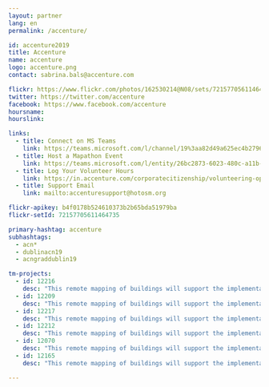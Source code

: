 ```yaml
---
layout: partner
lang: en
permalink: /accenture/

id: accenture2019
title: Accenture
name: accenture
logo: accenture.png
contact: sabrina.bals@accenture.com

flickr: https://www.flickr.com/photos/162530214@N08/sets/72157705611464735/
twitter: https://twitter.com/accenture
facebook: https://www.facebook.com/accenture
hoursname:
hourslink:

links:
  - title: Connect on MS Teams
    link: https://teams.microsoft.com/l/channel/19%3aa82d49a625ec4b2796fb596b99403cf7%40thread.skype/Missing%2520Maps?groupId=850f4fb3-b038-4438-b589-e01b89277e21&tenantId=e0793d39-0939-496d-b129-198edd916feb
  - title: Host a Mapathon Event
    link: https://teams.microsoft.com/l/entity/26bc2873-6023-480c-a11b-76b66605ce8c/_djb2_msteams_prefix_3511410082?context=%7B%22subEntityId%22%3Anull%2C%22channelId%22%3A%2219%3Aa82d49a625ec4b2796fb596b99403cf7%40thread.skype%22%7D&groupId=850f4fb3-b038-4438-b589-e01b89277e21&tenantId=e0793d39-0939-496d-b129-198edd916feb
  - title: Log Your Volunteer Hours
    link: https://in.accenture.com/corporatecitizenship/volunteering-opportunity/virtual-volunteering/
  - title: Support Email
    link: mailto:accenturesupport@hotosm.org

flickr-apikey: b4f0178b524610373b2b65bda51979ba
flickr-setId: 72157705611464735

primary-hashtag: accenture
subhashtags:
  - acn*
  - dublinacn19
  - acngraddublin19

tm-projects:
  - id: 12216
    desc: "This remote mapping of buildings will support the implementation of planned activities and largely the generation of data for humanitarian activities in the identified provinces."
  - id: 12209
    desc: "This remote mapping of buildings will support the implementation of planned activities and largely the generation of data for humanitarian activities in the identified provinces."
  - id: 12217
    desc: "This remote mapping of buildings will support the implementation of planned activities and largely the generation of data for humanitarian activities in the identified provinces."
  - id: 12212
    desc: "This remote mapping of buildings will support the implementation of planned activities and largely the generation of data for humanitarian activities in the identified provinces."
  - id: 12070
    desc: "This remote mapping of buildings will support the implementation of planned activities and largely the generation of data for humanitarian activities in the identified provinces."
  - id: 12165
    desc: "This remote mapping of buildings will support the implementation of planned activities and largely the generation of data for humanitarian activities in the identified provinces."

---
```

